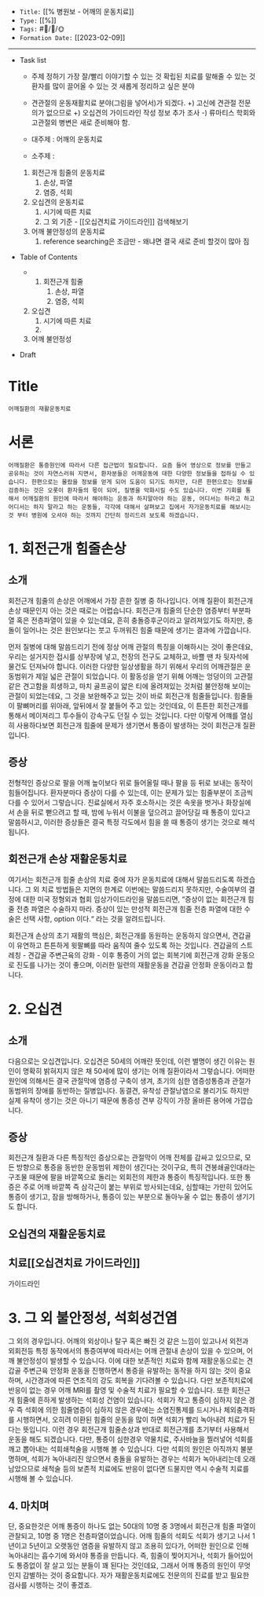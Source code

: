-   `Title:` [[% 병원보 - 어깨의 운동치료]]
-   `Type:` [[%]]
-   `Tags:` #🧠️/📝️/🌞️ 
-   `Formation Date:` [[2023-02-09]]
---
- Task list
	- 주제 정하기
		가장 잘/빨리 이야기할 수 있는 것
		확립된 치료를 말해줄 수 있는 것
		환자를 많이 끌어올 수 있는 것
		새롭게 정리하고 싶은 분야
	
	- 견관절의 운동재활치료 분야(그림을 넣어서)가 되겠다.
		+) 고신에 견관절 전문의가 없으므로
		+) 오십견의 가이드라인 작성 정보 추가 조사
		-) 류마티스 학회와 고관절외 병변은 새로 준비해야 함.
	
	- 대주제 :  어깨의 운동치료 
	- 소주제 : 
	 1. 회전근개 힘줄의 운동치료
		 1. 손상, 파열
		 2. 염증, 석회
	 2. 오십견의 운동치료
		 1. 시기에 따른 치료
		 2. 그 외 기준 - [[오십견치료 가이드라인]] 검색해보기
	 3. 어깨 불안정성의 운동치료
		 1. reference searching은 조금만 - 왜냐면 결국 새로 준비 할것이 많아 짐

- Table of Contents
	- 1. 회전근개 힘줄
		 1. 손상, 파열
		 2. 염증, 석회
	 2. 오십견
		 1. 시기에 따른 치료
		 2. 
	 3. 어깨 불안정성
- Draft

# Title
	어깨질환의 재활운동치료
	
# 서론
	어깨질환은 통증원인에 따라서 다른 접근법이 필요합니다. 요즘 들어 영상으로 정보를 만들고 공유하는 것이 자연스러워 지면서, 환자분들은 어깨운동에 대한 다양한 정보들을 접하실 수 있습니다. 한편으로는 몰랐을 정보를 얻게 되어 도움이 되기도 하지만, 다른 한편으로는 정보를 검증하는 것은 오롯이 환자들의 몫이 되어, 질병을 악화시킬 수도 있습니다. 이번 기회를 통해서 어깨질환의 원인에 따라서 해야하는 운동과 하지말아야 하는 운동, 어디서는 하라고 하고 어디서는 하지 말라고 하는 운동들, 각각에 대해서 살펴보고 집에서 자가운동치료를 해보시는 것 부터 병원에 오셔야 하는 것까지 간단히 정리드려 보도록 하겠습니다.


# 1. 회전근개 힘줄손상
## 소개
회전근개 힘줄의 손상은 어깨에서 가장 흔한 질병 중 하나입니다.  어깨 질환이 회전근개 손상 때문인지 아는 것은 때로는 어렵습니다. 회전근개 힘줄의 단순한 염증부터 부분파열 혹은 전층파열이 있을 수 있는데요, 흔히 충돌증후군이라고 알려져있기도 하지만, 충돌이 일어나는 것은 원인보다는 붓고 두꺼워진 힘줄 때문에 생기는 결과에 가깝습니다.

먼저 질병에 대해 말씀드리기 전에 정상 어깨 관절의 특징을 이해하시는 것이 좋은데요, 우리는 설거지한 접시를 상부장에 넣고, 천장의 전구도 교체하고, 바쁠 땐 차 뒷자석에 물건도 던져놔야 합니다. 이러한 다양한 일상생활을 하기 위해서 우리의 어깨관절은 운동범위가 제일 넓은 관절이 되었습니다. 이 활동성을 얻기 위해 어깨는 엉덩이의 고관절 같은 견고함을 희생하고, 마치 골프공이 얇은 티에 올려져있는 것처럼 불안정해 보이는 관절이 되었는데요, 그 것을 보완해주고 있는 것이 바로 회전근개 힘줄들입니다. 힘줄들이 팔뼈머리를 위아래, 앞뒤에서 잘 붙들어 주고 있는 것인데요, 이 튼튼한 회전근개를 통해서 메이져리그 투수들이 강속구도 던질 수 있는 것입니다. 다만 이렇게 어꺠를 열심히 사용하다보면 회전근개 힘줄에 문제가 생기면서 통증이 발생하는 것이 회전근개 질환입니다. 

## 증상

전형적인 증상으로 팔을 어깨 높이보다 위로 들어올릴 때나 팔을 등 뒤로 보내는 동작이 힘들어집니다. 환자분마다 증상이 다를 수 있는데, 이는 문제가 있는 힘줄부분이 조금씩 다를 수 있어서 그렇습니다.
진료실에서 자주 호소하시는 것은 속옷을 벗거나 화장실에서 손을 뒤로 뻗으려고 할 때, 밤에 누워서 이불을 덮으려고 끌어당길 때 통증이 있다고 말씀하시고, 이러한 증상들은 결국 특정 각도에서 힘을 쓸 때 통증이 생기는 것으로 해석됩니다.


## 회전근개 손상 재활운동치료
여기서는 회전근개 힘줄 손상의 치료 중에 자가 운동치료에 대해서 말씀드리도록 하겠습니다. 그 외 치료 방법들은 지면의 한계로 이번에는 말씀드리지 못하지만, 수술여부의 결정에 대한 미국 정형외과 협회 임상가이드라인을 말씀드리면, “증상이 없는 회전근개 힘줄 전층 파열은 수술하지 마라. 증상이 있는 만성적 회전근개 힘줄 전층 파열에 대한 수술은 선택 사항, option 이다.“ 라는 것을 알려드립니다.

회전근개 손상의 초기 재활의 핵심은, 회전근개를 동원하는 운동하지 않으면서, 견갑골이 유연하고 튼튼하게 윗팔뼈를 따라 움직여 줄수 있도록 하는 것입니다. 견갑골의 스트레칭 - 견갑골 주변근육의 강화 - 이후 통증이 거의 없는 회복기에 회전근개 강화 운동으로 진도를 나가는 것이 좋으며, 이러한 일련의 재활운동을 견갑골 안정화 운동이라고 합니다.


# 2. 오십견
## 소개
다음으로는 오십견입니다. 오십견은 50세의 어깨란 뜻인데, 이런 별명이 생긴 이유는 원인이 명확히 밝혀지지 않은 채 50세에 많이 생기는 어깨 질환이라서 그렇습니다. 어떠한 원인에 의해서든 결국 관절막에 염증성 구축이 생겨, 초기의 심한 염증성통증과 관절가동범위의 장애를 동반하는 질병입니다. 동결견, 유착성 관절낭염으로 불리기도 하지만 실제 유착이 생기는 것은 아니기 때문에 통증성 견부 강직이 가장 올바른 용어에 가깝습니다.

## 증상
회전근개 질환과 다른 특징적인 증상으로는 관절막이 어깨 전체를 감싸고 있으므로, 모든 방향으로 통증을 동반한 운동범위 제한이 생긴다는 것이구요, 특히 견봉쇄골인대라는 구조물 때문에 팔을 바깥쪽으로 돌리는 외회전의 제한과 통증이 특징적입니다. 또한 통증은 주로 어깨 바깥쪽 즉 삼각근이 붙는 부위로 방사되는데요, 심할때는 가만히 있어도 통증이 생기고, 잠을 방해하거나, 통증이 있는 부분으로 돌아누울 수 없는 통증이 생기기도 합니다.

## 오십견의 재활운동치료


## 치료[[오십견치료 가이드라인]]
가이드라인


# 3. 그 외 불안정성, 석회성건염
그 외의 경우입니다. 어깨의 외상이나 탈구 혹은 빠진 것 같은 느낌이 있고나서 외전과 외회전등 특정 동작에서의 통증여부에 따라서는 어깨 관절내 손상이 있을 수 있으며, 어깨 불안정성이 발생할 수 있습니다. 이에 대한 보존적인 치료와 함께 재활운동으로는 견갑골 주변근육 안정화 운동을 진행하면서 통증을 유발하는 동작을 하지 않는 것이 중요하며, 시간경과에 따른 연조직의 강도 회복을 기다려볼 수 있습니다. 다만 보존적치료에 반응이 없는 경우 어깨 MRI를 촬영 및 수술적 치료가 필요할 수 있습니다.
또한 회전근개 힘줄에 흔하게 발생하는 석회성 건염이 있습니다. 석회가 작고 통증이 심하지 않은 경우 즉 석회에 의한 힘줄염증이 심하지 않은 경우에는 소염진통제를 드시거나 체외충격파를 시행하면서, 오히려 이환된 힘줄의 운동을 많이 하면 석회가 빨리 녹아내려 치료가 된다는 뜻입니다. 이런 경우 회전근개 힘줄손상과 반대로 회전근개를 초기부터 사용해서 운동을 해도 되겠습니다. 다만, 통증이 심한경우 약물치료, 주사바늘을 찔러넣어 석회를 깨고 뽑아내는 석회쇄척술을 시행해 볼 수 있습니다. 다만 석회의 원인은 아직까지 불분명하며, 석회가 녹아내리진 않으면서 충돌을 유발하는 경우는 석회가 녹아내리는데 오래 남았으므로 쇄척술 등의 보존적 치료에도 반응이 없다면 드물지만 역시 수술적 치료를 시행해 볼 수 있습니다.


## 4. 마치며
단, 중요한것은 어깨 통증이 하나도 없는 50대의 10명 중 3명에서 회전근개 힘줄 파열이 관찰되고, 10명 중 1명은 전층파열이었습니다. 어깨 힘줄의 석회도 석회가 생기고 나서 1년이고 5년이고 오랫동안 염증을 유발하지 않고 조용히 있다가, 어떠한 원인으로 인해 녹아내리는 흡수기에 와서야 통증을 만듭니다. 즉, 힘줄이 찢어지거나, 석회가 들어있어도 통증없이 잘 살고 있는 분들이 꽤 된다는 것인데요, 그래서 어깨 통증의 원인이 무엇인지 감별하는 것이 중요합니다. 자가 재활운동치료에도 전문의의 진료를 받고 필요한 검사를 시행하는 것이 좋겠죠.